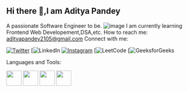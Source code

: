 ## Hi there 👋,I am Aditya Pandey
A passionate Software Engineer to be.
![image](https://github.com/user-attachments/assets/b72091cd-b4b0-4102-98a0-8013b05f5861)
I am currently learning Frontend Web Developement,DSA,etc.
How to reach me:
adityapandey2105@gmail.com
Connect with me:

[![Twitter](https://img.shields.io/badge/Twitter-1DA1F2?style=for-the-badge&logo=twitter&logoColor=white)](https://twitter.com/AdityaP92697804)
[![LinkedIn](https://img.shields.io/badge/https://www.linkedin.com/in/aditya-pandey-896106228?utm_source=share&utm_campaign=share_via&utm_content=profile&utm_medium=android_app)
[![Instagram](https://img.shields.io/badge/Instagram-E4405F?style=for-the-badge&logo=instagram&logoColor=white)](https://instagram.com/notyourraaditya)
[![LeetCode](https://img.shields.io/badge/https://leetcode.com/u/csAditya7/)
[![GeeksforGeeks](https://img.shields.io/badge/https://www.geeksforgeeks.org/user/adityapana0ue/)

 Languages and Tools:

<img src="https://cdn.jsdelivr.net/gh/devicons/devicon/icons/html5/html5-original.svg" width="40"/> 
<img src="https://cdn.jsdelivr.net/gh/devicons/devicon/icons/css3/css3-original.svg" width="40"/>
<img src="https://cdn.jsdelivr.net/gh/devicons/devicon/icons/javascript/javascript-original.svg" width="40"/>
<img src="https://cdn.jsdelivr.net/gh/devicons/devicon/icons/java/java-original.svg" width="40"/>


<br>
<!--
**CSaditya7/csAditya7** is a ✨ _special_ ✨ repository because its `README.md` (this file) appears on your GitHub profile.

Here are some ideas to get you started:

- 🔭 I’m currently working on ...
- 🌱 I’m currently learning ...
- 👯 I’m looking to collaborate on ...
- 🤔 I’m looking for help with ...
- 💬 Ask me about ...
- 📫 How to reach me: ...
- 😄 Pronouns: ...
- ⚡ Fun fact: ...
-->
